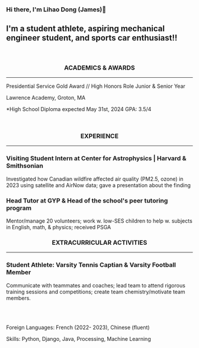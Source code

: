 ### Hi there, I'm Lihao Dong (James)👋 

## I'm a student athlete, aspiring mechanical engineer student, and sports car enthusiast!!

<br />

### <div align="center"> ACADEMICS & AWARDS 
 ---
 
Presidential Service Gold Award  // High Honors Role Junior & Senior Year

Lawrence Academy, Groton, MA

*High School Diploma expected May 31st, 2024  GPA: 3.5/4

<br />

### <div align="center"> EXPERIENCE ###
 ---

### Visiting Student Intern at Center for Astrophysics | Harvard & Smithsonian ###

Investigated how Canadian wildfire affected air quality (PM2.5, ozone) in 2023 using satellite and AirNow data; gave a presentation about the finding


### Head Tutor at GYP & Head of the school's peer tutoring program ###

Mentor/manage 20 volunteers; work w. low-SES children to help w. subjects in English, math, & physics; received PSGA



### <div align="center"> EXTRACURRICULAR ACTIVITIES ###
 ---

### Student Athlete: Varsity Tennis Captian & Varsity Football Member ###


Communicate with teammates and coaches; lead team to attend rigorous training sessions and competitions; create team chemistry/motivate team members.



<br />

<br />

Foreign Languages: French (2022- 2023), Chinese (fluent)

Skills: Python, Django, Java, Processing, Machine Learning

<br />
<br />
